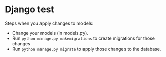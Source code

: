# Django test

Steps when you apply changes to models:
* Change your models (in models.py).
* Run `python manage.py makemigrations` to create migrations for those changes
* Run `python manage.py migrate` to apply those changes to the database.
